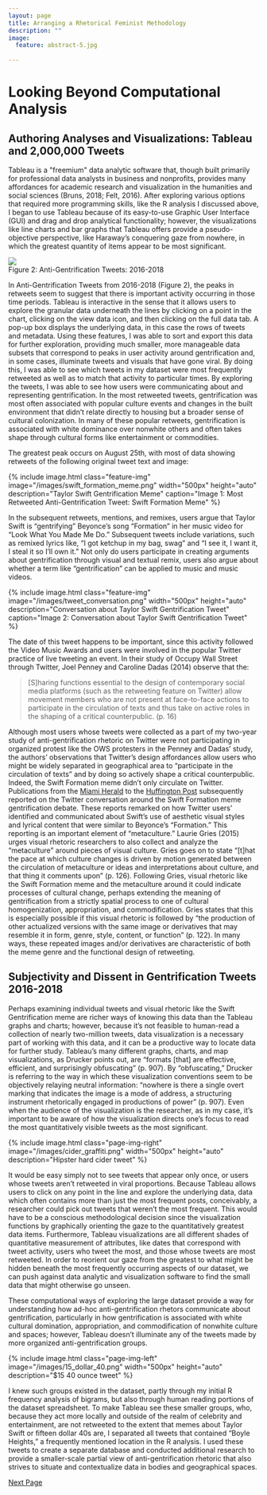 ```yaml
---
layout: page
title: Arranging a Rhetorical Feminist Methodology
description: ""
image:
  feature: abstract-5.jpg
  
---
```

# Looking Beyond Computational Analysis

## Authoring Analyses and Visualizations: Tableau and 2,000,000 Tweets

Tableau is a "freemium" data analytic software that, though built primarily for professional data analysts in business and nonprofits, provides many affordances for academic research and visualization in the humanities and social sciences (Bruns, 2018; Felt, 2016). After exploring various options that required more programming skills, like the R analysis I discussed above, I began to use Tableau because of its easy-to-use Graphic User Interface (GUI) and drag and drop analytical functionality; however, the visualizations like line charts and bar graphs that Tableau offers provide a pseudo-objective perspective, like Haraway’s conquering gaze from nowhere, in which the greatest quantity of items appear to be most significant. 

<div class='tableauPlaceholder' id='viz1542336370847' style='position: relative'>
	<noscript>
		<a href='#'>
			<img alt=' ' src='https:&#47;&#47;public.tableau.com&#47;static&#47;images&#47;An&#47;Anti-GentrificationTweets2016-2018&#47;Sheet1&#47;1_rss.png' style='border: none' />
		</a>
	</noscript>
	<object class='tableauViz'  style='display:none;'>
		<param name='host_url' value='https%3A%2F%2Fpublic.tableau.com%2F' /> 
		<param name='embed_code_version' value='3' /> 
		<param name='site_root' value='' />
		<param name='name' value='Anti-GentrificationTweets2016-2018&#47;Sheet1' />
		<param name='tabs' value='no' /><param name='toolbar' value='yes' />
		<param name='static_image' value='https:&#47;&#47;public.tableau.com&#47;static&#47;images&#47;An&#47;Anti-GentrificationTweets2016-2018&#47;Sheet1&#47;1.png' />
		<param name='animate_transition' value='yes' />
		<param name='display_static_image' value='yes' />
		<param name='display_spinner' value='yes' />
		<param name='display_overlay' value='yes' />
		<param name='display_count' value='yes' />
	</object>
</div>                
<script type='text/javascript'>                    
var divElement = document.getElementById('viz1542336370847');                    
var vizElement = divElement.getElementsByTagName('object')[0];                    
vizElement.style.width='100%';vizElement.style.height=(divElement.offsetWidth*0.75)+'px';                    
var scriptElement = document.createElement('script');                    
scriptElement.src = 'https://public.tableau.com/javascripts/api/viz_v1.js';                    
vizElement.parentNode.insertBefore(scriptElement, vizElement);                
</script>
<figcaption>Figure 2: Anti-Gentrification Tweets: 2016-2018</figcaption>

In Anti-Gentrification Tweets from 2016-2018 (Figure 2), the peaks in retweets seem to suggest that there is important activity occurring in those time periods. Tableau is interactive in the sense that it allows users to explore the granular data underneath the lines by clicking on a point in the chart, clicking on the view data icon, and then clicking on the full data tab. A pop-up box displays the underlying data, in this case the rows of tweets and metadata. Using these features, I was able to sort and export this data for further exploration, providing much smaller, more manageable data subsets that correspond to peaks in user activity around gentrification and, in some cases, illuminate tweets and visuals that have gone viral. By doing this, I was able to see which tweets in my dataset were most frequently retweeted as well as to match that activity to particular times. By exploring the tweets, I was able to see how users were communicating about and representing gentrification. In the most retweeted tweets, gentrification was most often associated with popular culture events and changes in the built environment that didn’t relate directly to housing but a broader sense of cultural colonization. In many of these popular retweets, gentrification is associated with white dominance over nonwhite others and often takes shape through cultural forms like entertainment or commodities. 

The greatest peak occurs on August 25th, with most of data showing retweets of the following original tweet text and image:

{% include image.html class="feature-img" image="/images/swift_formation_meme.png" width="500px" height="auto" description="Taylor Swift Gentrification Meme" caption="Image 1: Most Retweeted Anti-Gentrification Tweet: Swift Formation Meme" %}

In the subsequent retweets, mentions, and remixes, users argue that Taylor Swift is “gentrifying” Beyonce’s song “Formation” in her music video for “Look What You Made Me Do.” Subsequent tweets include variations, such as remixed lyrics like, “I got ketchup in my bag, swag” and “I see it, I want it, I steal it so I’ll own it.” Not only do users participate in creating arguments about gentrification through visual and textual remix, users also argue about whether a term like “gentrification” can be applied to music and music videos.

{% include image.html class="feature-img" image="/images/tweet_conversation.png" width="500px" height="auto" description="Conversation about Taylor Swift Gentrification Tweet" caption="Image 2: Conversation about Taylor Swift Gentrification Tweet" %}

The date of this tweet happens to be important, since this activity followed the Video Music Awards and users were involved in the popular Twitter practice of live tweeting an event. In their study of Occupy Wall Street through Twitter, Joel Penney and Caroline Dadas (2014) observe that the:

> [S]haring functions essential to the design of contemporary social media platforms (such as the retweeting feature on Twitter) allow movement members who are not present at face-to-face actions to participate in the circulation of texts and thus take on active roles in the shaping of a critical counterpublic. (p. 16)

Although most users whose tweets were collected as a part of my two-year study of anti-gentrification rhetoric on Twitter were not participating in organized protest like the OWS protesters in the Penney and Dadas’ study, the authors’ observations that Twitter’s design affordances allow users who might be widely separated in geographical area to “participate in the circulation of texts” and by doing so actively shape a critical counterpublic. Indeed, the Swift Formation meme didn’t only circulate on Twitter. Publications from the [Miami Herald](https://www.miamiherald.com/news/nation-world/national/article169455027.html) to the [Huffington Post](https://www.huffingtonpost.com/entry/taylor-swift-beyonce-formation-video_us_59a05b6fe4b05710aa5bf5f5) subsequently reported on the Twitter conversation around the Swift Formation meme gentrification debate. These reports remarked on how Twitter users’ identified and communicated about Swift’s use of aesthetic visual styles and lyrical content that were similar to Beyonce’s “Formation.” This reporting is an important element of “metaculture.” Laurie Gries (2015) urges visual rhetoric researchers to also collect and analyze the “metaculture” around pieces of visual culture. Gries goes on to state “[t]hat the pace at which culture changes is driven by motion generated between the circulation of metaculture or ideas and interpretations about culture, and that thing it comments upon” (p. 126). Following Gries, visual rhetoric like the Swift Formation meme and the metaculture around it could indicate processes of cultural change, perhaps extending the meaning of gentrification from a strictly spatial process to one of cultural homogenization, appropriation, and commodification. Gries states that this is especially possible if this visual rhetoric is followed by “the production of other actualized versions with the same image or derivatives that may resemble it in form, genre, style, content, or function” (p. 122). In many ways, these repeated images and/or derivatives are characteristic of both the meme genre and the functional design of retweeting.

## Subjectivity and Dissent in Gentrification Tweets 2016-2018

Perhaps examining individual tweets and visual rhetoric like the Swift Gentrification meme are richer ways of knowing this data than the Tableau graphs and charts; however, because it’s not feasible to human-read a collection of nearly two-million tweets, data visualization is a necessary part of working with this data, and it can be a productive way to locate data for further study. Tableau’s many different graphs, charts, and map visualizations, as Drucker points out, are “formats [that] are effective, efficient, and surprisingly obfuscating” (p. 907). By “obfuscating,” Drucker is referring to the way in which these visualization conventions seem to be objectively relaying neutral information: “nowhere is there a single overt marking that indicates the image is a mode of address, a structuring instrument rhetorically engaged in productions of power” (p. 907). Even when the audience of the visualization is the researcher, as in my case, it’s important to be aware of how the visualization directs one’s focus to read the most quantitatively visible tweets as the most significant.

{% include image.html class="page-img-right" image="/images/cider_graffiti.png" width="500px" height="auto" description="Hipster hard cider tweet" %}

It would be easy simply not to see tweets that appear only once, or users whose tweets aren’t retweeted in viral proportions. Because Tableau allows users to click on any point in the line and explore the underlying data, data which often contains more than just the most frequent posts, conceivably, a researcher could pick out tweets that weren’t the most frequent. This would have to be a conscious methodological decision since the visualization functions by graphically orienting the gaze to the quantitatively greatest data items. Furthermore, Tableau visualizations are all different shades of quantitative measurement of attributes, like dates that correspond with tweet activity, users who tweet the most, and those whose tweets are most retweeted. In order to reorient our gaze from the greatest to what might be hidden beneath the most frequently occurring aspects of our dataset, we can push against data analytic and visualization software to find the small data that might otherwise go unseen.

These computational ways of exploring the large dataset provide a way for understanding how ad-hoc anti-gentrification rhetors communicate about gentrification, particularly in how gentrification is associated with white cultural domination, appropriation, and commodification of nonwhite culture and spaces; however, Tableau doesn’t illuminate any of the tweets made by more organized anti-gentrification groups. 

{% include image.html class="page-img-left" image="/images/15_dollar_40.png" width="500px" height="auto" description="$15 40 ounce tweet" %}

I knew such groups existed in the dataset, partly through my initial R frequency analysis of bigrams, but also through human reading portions of the dataset spreadsheet. To make Tableau see these smaller groups, who, because they act more locally and outside of the realm of celebrity and entertainment, are not retweeted to the extent that memes about Taylor Swift or fifteen dollar 40s are, I separated all tweets that contained “Boyle Heights,” a frequently mentioned location in the R analysis. I used these tweets to create a separate database and conducted additional research to provide a smaller-scale partial view of anti-gentrification rhetoric that also strives to situate and contextualize data in bodies and geographical spaces.

<div class="next-container">
	<a class="next-page" href="{{ site.url }}/small-data/">Next Page</a>
</div>	